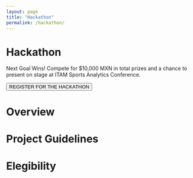 ```yaml
---
layout: page
title: "Hackathon"
permalink: /hackathon/
---
```


# Hackathon

Next Goal Wins! Compete for $10,000 MXN in total prizes and a chance to present on stage at ITAM Sports Analytics Conference.

<button name="registerbutton" onclick="http://www.google.com">REGISTER FOR THE HACKATHON</button>

# Overview

# Project Guidelines

# Elegibility

